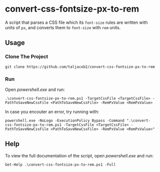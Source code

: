 # convert-css-fontsize-px-to-rem

A script that parses a CSS file which its `font-size` rules are written with
units of `px`, and converts them to `font-size` with `rem` units.

## Usage

### Clone The Project

```
git clone https://github.com/taljacob2/convert-css-fontsize-px-to-rem
```

### Run

Open *powershell.exe* and run:
```
.\convert-css-fontsize-px-to-rem.ps1 -TargetCssFile <TargetCssFile> -PathToSaveNewCssFile <PathToSaveNewCssFile> -RemPxValue <RemPxValue>
```

In case you encouter an error, try running with:
```
powershell.exe -NoLogo -ExecutionPolicy Bypass -Command ".\convert-css-fontsize-px-to-rem.ps1 -TargetCssFile <TargetCssFile> -PathToSaveNewCssFile <PathToSaveNewCssFile> -RemPxValue <RemPxValue>"
```

## Help

To view the full documentation of the script, open *powershell.exe* and run:
```
Get-Help .\convert-css-fontsize-px-to-rem.ps1 -Full
```
